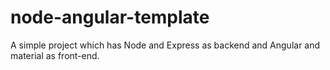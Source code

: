 # node-angular-template
A simple project which has Node and Express as backend and Angular and material as front-end.
